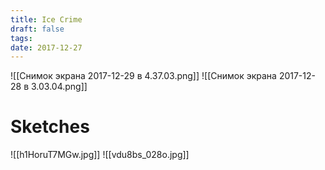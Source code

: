```yaml
---
title: Ice Crime
draft: false
tags: 
date: 2017-12-27
---
```

![[Снимок экрана 2017-12-29 в 4.37.03.png]]
![[Снимок экрана 2017-12-28 в 3.03.04.png]]

# Sketches
![[h1HoruT7MGw.jpg]]
![[vdu8bs_028o.jpg]]
